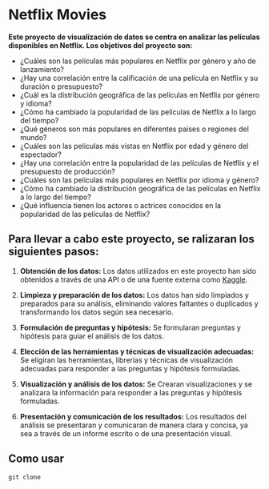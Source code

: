 # Netflix Movies
**Este proyecto de visualización de datos se centra en analizar las películas disponibles en Netflix. Los objetivos del proyecto son:**

  - ¿Cuáles son las películas más populares en Netflix por género y año de lanzamiento?
  - ¿Hay una correlación entre la calificación de una película en Netflix y su duración o presupuesto?
  - ¿Cuál es la distribución geográfica de las películas en Netflix por género y idioma?
  -  ¿Cómo ha cambiado la popularidad de las películas de Netflix a lo largo del tiempo?
  -  ¿Qué géneros son más populares en diferentes países o regiones del mundo?
  -  ¿Cuáles son las películas más vistas en Netflix por edad y género del espectador?
  -  ¿Hay una correlación entre la popularidad de las películas de Netflix y el presupuesto de producción?
  -  ¿Cuáles son las películas más populares en Netflix por idioma y género?
  -  ¿Cómo ha cambiado la distribución geográfica de las películas en Netflix a lo largo del tiempo?
  -  ¿Qué influencia tienen los actores o actrices conocidos en la popularidad de las películas de Netflix?


## Para llevar a cabo este proyecto, se ralizaran los siguientes pasos:

1. **Obtención de los datos:** Los datos utilizados en este proyecto han sido obtenidos a través de una API o de una fuente externa como [Kaggle](https://www.kaggle.com/datasets/thedevastator/the-ultimate-netflix-tv-shows-and-movies-dataset).

2. **Limpieza y preparación de los datos:** Los datos han sido limpiados y preparados para su análisis, eliminando valores faltantes o duplicados y transformando los datos según sea necesario.

3. **Formulación de preguntas y hipótesis:** Se formularan preguntas y hipótesis para guiar el análisis de los datos.

4. **Elección de las herramientas y técnicas de visualización adecuadas:** Se eligiran las herramientas, librerias y técnicas de visualización adecuadas para responder a las preguntas y hipótesis formuladas.

5. **Visualización y análisis de los datos:** Se Crearan visualizaciones y se  analizara la información para responder a las preguntas y hipótesis formuladas.

6. **Presentación y comunicación de los resultados:** Los resultados del análisis se  presentaran y comunicaran de manera clara y concisa, ya sea a través de un informe escrito o de una presentación visual.

## Como usar 
```shell
git clone 
```

